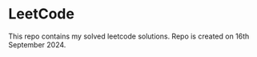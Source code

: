 # LeetCode
This repo contains my solved leetcode solutions. Repo is created on 16th September 2024.
